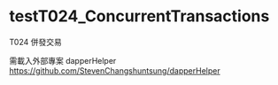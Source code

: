 # testT024_ConcurrentTransactions
T024 併發交易

需載入外部專案 dapperHelper
https://github.com/StevenChangshuntsung/dapperHelper
